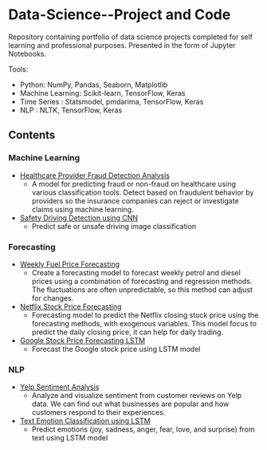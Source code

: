 # Data-Science--Project and Code

Repository containing portfolio of data science projects completed for self learning and professional purposes. Presented in the form of Jupyter Notebooks.

Tools:

- Python: NumPy, Pandas, Seaborn, Matplotlib
- Machine Learning: Scikit-learn, TensorFlow, Keras
- Time Series : Statsmodel, pmdarima, TensorFlow, Keras
- NLP : NLTK, TensorFlow, Keras

## Contents

### Machine Learning
- [Healthcare Provider Fraud Detection Analysis](https://github.com/BillyBSig/Data-Science--Portfolio/blob/main/Healthcare%20Provider%20Fraud%20Detection%20Analysis/Healthcare%20Provider%20Fraud.ipynb)
    - A model for predicting fraud or non-fraud on healthcare using various classification tools. Detect based on fraudulent behavior by providers so the insurance companies can reject or investigate claims using machine learning.
- [Safety Driving Detection using CNN](https://github.com/BillyBSig/Data-Science--Project-Code/blob/main/Safety%20Driving%20Detection/Safety%20Driving%20Detection.ipynb)
    - Predict safe or unsafe driving image classification
    
### Forecasting
- [Weekly Fuel Price Forecasting](https://github.com/BillyBSig/Data-Science--Portfolio/blob/main/Weekly%20Fuel%20Price%20Forecasting/Weekly%20Fuel%20Price%20Forecasting(MA%20LR)%20.ipynb)
    - Create a forecasting model to forecast weekly petrol and diesel prices using a combination of forecasting and regression methods. The fluctuations are often unpredictable, so this method can adjust for changes.
- [Netflix Stock Price Forecasting](https://github.com/BillyBSig/Data-Science--Portfolio/blob/main/Netflix%20Price%20Stock%20Forecasting/Netflix%20Price%20Stock%20Forecasting%20.ipynb)
    - Forecasting model to predict the Netflix closing stock price using the forecasting methods, with exogenous variables. This model focus to predict the daily closing price, it can help for daily trading.
- [Google Stock Price Forecasting LSTM](https://github.com/BillyBSig/Data-Science--Project-Code/blob/main/Google%20Stock%20Price%20Forecasting%20Using%20LSTM/Google%20Stock%20Price%20Forecasting%20.ipynb)
    - Forecast the Google stock price using LSTM model

### NLP
- [Yelp Sentiment Analysis](https://github.com/BillyBSig/Data-Science--Portfolio/blob/main/Yelp%20Sentiment%20Analysis/Yelp%20Sentiment%20Analysis.ipynb)
    - Analyze and visualize sentiment from customer reviews on Yelp data. We can find out what businesses are popular and how customers respond to their experiences.
- [Text Emotion Classification using LSTM](https://github.com/BillyBSig/Data-Science--Project-Code/blob/main/Text%20Emotion%20Classification%20using%20LSTM/Text%20Emotion%20Classification.ipynb)
    - Predict emotions (joy, sadness, anger, fear, love, and surprise) from text using LSTM model
